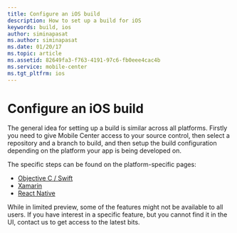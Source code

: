 ```yaml
---
title: Configure an iOS build
description: How to set up a build for iOS
keywords: build, ios
author: siminapasat
ms.author: siminapasat
ms.date: 01/20/17
ms.topic: article
ms.assetid: 82649fa3-f763-4191-97c6-fb0eee4cac4b
ms.service: mobile-center
ms.tgt_pltfrm: ios
---
```


# Configure an iOS build

The general idea for setting up a build is similar across all platforms. Firstly you need to give Mobile Center access to your source control, then select a repository and a branch to build, and then setup the build configuration depending on the platform your app is being developed on.

The specific steps can be found on the platform-specific pages:
* [Objective C / Swift](Xcode.md)
* [Xamarin](xamarin.md)
* [React Native](react-native.md)

While in limited preview, some of the features might not be available to all users. If you have interest in a specific feature, but you cannot find it in the UI, contact us to get access to the latest bits.
